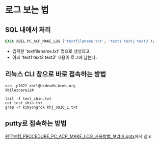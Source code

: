 



# 로그 보는 법

## SQL 내에서 처리
```sql
EXEC XBIL.PC_ACP_MAKE_LOG ('textfilename.txt', 'text1 text2 text3');
```
- 입력한 'textfilename.txt' 명으로 생성되고, 
- 아래 'text1 text2 text3' 내용이 로그에 남는다.

## 리눅스 CLI 창으로 바로 접속하는 방법
```
ssh -p1022 xbil@bcdevdb.brmh.org
Xbilezcare12#
```

```
tail -f test_shin.txt
cat test_shin.txt
grep -r kimyongrok khj_0820_1.txt
```

## putty로 접속하는 방법
[원무보험_PROCEDURE_PC_ACP_MAKE_LOG_사용방법_보라매.pptx](/보라매SI/ppt/원무보험_PROCEDURE_PC_ACP_MAKE_LOG_사용방법_보라매.pptx)에서 참고


